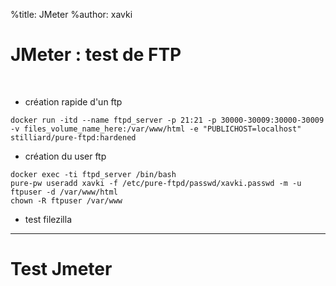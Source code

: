 %title: JMeter
%author: xavki

# JMeter : test de FTP


<br>


* création rapide d'un ftp

```
docker run -itd --name ftpd_server -p 21:21 -p 30000-30009:30000-30009 -v files_volume_name_here:/var/www/html -e "PUBLICHOST=localhost" stilliard/pure-ftpd:hardened
```

* création du user ftp

```
docker exec -ti ftpd_server /bin/bash
pure-pw useradd xavki -f /etc/pure-ftpd/passwd/xavki.passwd -m -u ftpuser -d /var/www/html
chown -R ftpuser /var/www
```

* test filezilla


-----------------------------------------------------------


# Test Jmeter

